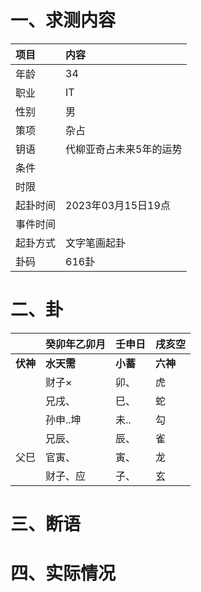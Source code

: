 # 一、求测内容
|项目|内容|
|:-|:-|
|年龄|34|
|职业|IT|
|性别|男|
|策项|杂占|
|钥语|代柳亚奇占未来5年的运势|
|条件||
|时限||
|起卦时间|2023年03月15日19点|
|事件时间||
|起卦方式|文字笔画起卦|
|卦码|616卦|

# 二、卦
||癸卯年乙卯月|壬申日|戌亥空|
|:-|:-|:-|:-|
|**伏神**|**水天需**|**小蓄**|**六神**|
||财子×|卯、|虎|
||兄戌、|巳、|蛇|
||孙申..坤|未..|勾|
||兄辰、|辰、|雀|
|父巳|官寅、|寅、|龙|
||财子、应|子、|玄|


# 三、断语

# 四、实际情况